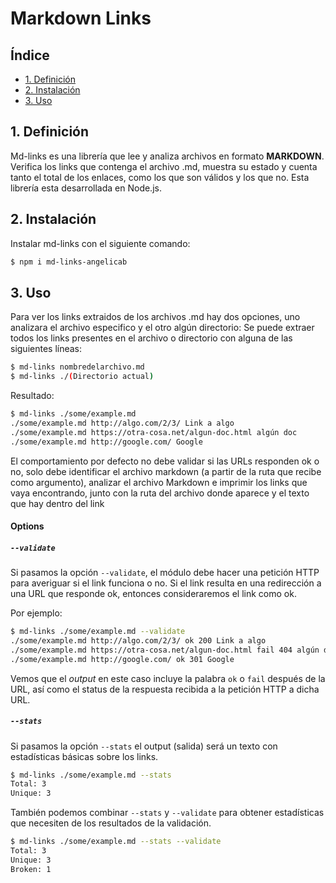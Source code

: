 # Markdown Links

## Índice

* [1. Definición](#1-definición)
* [2. Instalación](#2-instalación)
* [3. Uso](#3-uso)


## 1. Definición

Md-links es una librería que lee y analiza archivos en formato **MARKDOWN**.
Verifica los links que contenga el archivo .md, muestra su estado y cuenta tanto el total de los enlaces, 
como los que son válidos y los que no.
Esta librería esta desarrollada en Node.js.

## 2. Instalación

Instalar md-links con el siguiente comando:

```sh
$ npm i md-links-angelicab
```

## 3. Uso

Para ver los links extraidos de los archivos .md hay dos opciones, uno analizara el archivo especifico y el otro algún directorio: Se puede extraer todos los links presentes en el archivo o directorio con alguna de las siguientes líneas:

```sh
$ md-links nombredelarchivo.md
$ md-links ./(Directorio actual)
```

Resultado:

```sh
$ md-links ./some/example.md
./some/example.md http://algo.com/2/3/ Link a algo
./some/example.md https://otra-cosa.net/algun-doc.html algún doc
./some/example.md http://google.com/ Google
```
El comportamiento por defecto no debe validar si las URLs responden ok o no,
solo debe identificar el archivo markdown (a partir de la ruta que recibe como
argumento), analizar el archivo Markdown e imprimir los links que vaya
encontrando, junto con la ruta del archivo donde aparece y el texto
que hay dentro del link

#### Options

##### `--validate`

Si pasamos la opción `--validate`, el módulo debe hacer una petición HTTP para
averiguar si el link funciona o no. Si el link resulta en una redirección a una
URL que responde ok, entonces consideraremos el link como ok.

Por ejemplo:

```sh
$ md-links ./some/example.md --validate
./some/example.md http://algo.com/2/3/ ok 200 Link a algo
./some/example.md https://otra-cosa.net/algun-doc.html fail 404 algún doc
./some/example.md http://google.com/ ok 301 Google
```

Vemos que el _output_ en este caso incluye la palabra `ok` o `fail` después de
la URL, así como el status de la respuesta recibida a la petición HTTP a dicha
URL.

##### `--stats`

Si pasamos la opción `--stats` el output (salida) será un texto con estadísticas
básicas sobre los links.

```sh
$ md-links ./some/example.md --stats
Total: 3
Unique: 3
```

También podemos combinar `--stats` y `--validate` para obtener estadísticas que
necesiten de los resultados de la validación.

```sh
$ md-links ./some/example.md --stats --validate
Total: 3
Unique: 3
Broken: 1
```

